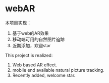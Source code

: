 # webAR
本项目实现：
 1. 基于web的AR效果
 2. 移动端可用的自然图片追踪
 3. 近期添加，欢迎star


This project is realized:
 1. Web based AR effect.
 2. mobile end available natural picture tracking.
 3. Recently added, welcome star.

